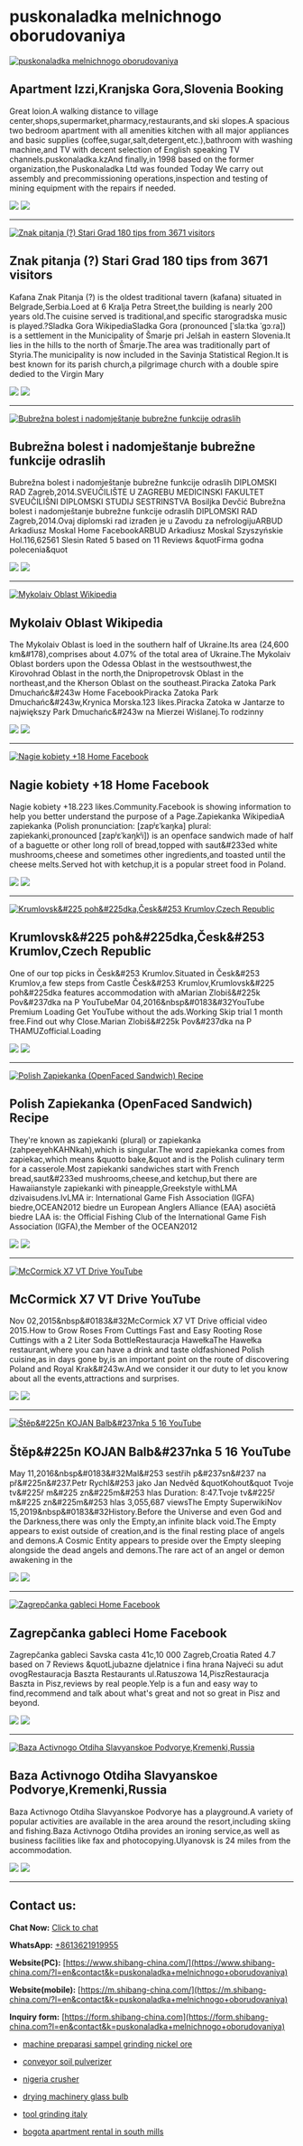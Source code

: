 # puskonaladka melnichnogo oborudovaniya

<a href="https://swt.shibang-china.com/?l=en&img&k=puskonaladka+melnichnogo+oborudovaniya" target="_blank">![puskonaladka melnichnogo oborudovaniya](http://static.shibang-china.com/all-800x300/127.jpg)</a>

## Apartment Izzi,Kranjska Gora,Slovenia Booking
Great loion.A walking distance to village center,shops,supermarket,pharmacy,restaurants,and ski slopes.A spacious two bedroom apartment with all amenities kitchen with all major appliances and basic supplies (coffee,sugar,salt,detergent,etc.),bathroom with washing machine,and TV with decent selection of English speaking TV channels.puskonaladka.kzAnd finally,in 1998 based on the former organization,the Puskonaladka Ltd was founded Today We carry out assembly and precommissioning operations,inspection and testing of mining equipment with the repairs if needed.


<a href="https://whatsapp.shibangsoft.com/WhatsApp.php" target="_blank" title="WhatsApp">![](http://static.shibang-china.com/icon/whatsapp.png)</a> <a href="https://swt.shibang-china.com/?l=en&icon&k=puskonaladka+melnichnogo+oborudovaniya" target="_blank">![](http://static.shibang-china.com/icon/chat-en.png)</a>

---

<a href="https://swt.shibang-china.com/?l=en&img&k=puskonaladka+melnichnogo+oborudovaniya" target="_blank">![Znak pitanja (?) Stari Grad 180 tips from 3671 visitors](http://static.shibang-china.com/all-800x300/1097.jpg)</a>

## Znak pitanja (?) Stari Grad 180 tips from 3671 visitors
Kafana Znak Pitanja (?) is the oldest traditional tavern (kafana) situated in Belgrade,Serbia.Loed at 6 Kralja Petra Street,the building is nearly 200 years old.The cuisine served is traditional,and specific starogradska music is played.?Sladka Gora WikipediaSladka Gora (pronounced [ˈslaːtka ˈɡɔːɾa]) is a settlement in the Municipality of Šmarje pri Jelšah in eastern Slovenia.It lies in the hills to the north of Šmarje.The area was traditionally part of Styria.The municipality is now included in the Savinja Statistical Region.It is best known for its parish church,a pilgrimage church with a double spire dedied to the Virgin Mary


<a href="https://whatsapp.shibangsoft.com/WhatsApp.php" target="_blank" title="WhatsApp">![](http://static.shibang-china.com/icon/whatsapp.png)</a> <a href="https://swt.shibang-china.com/?l=en&icon&k=puskonaladka+melnichnogo+oborudovaniya" target="_blank">![](http://static.shibang-china.com/icon/chat-en.png)</a>

---

<a href="https://swt.shibang-china.com/?l=en&img&k=puskonaladka+melnichnogo+oborudovaniya" target="_blank">![Bubrežna bolest i nadomještanje bubrežne funkcije odraslih](http://static.shibang-china.com/all-800x300/230.jpg)</a>

## Bubrežna bolest i nadomještanje bubrežne funkcije odraslih
Bubrežna bolest i nadomještanje bubrežne funkcije odraslih DIPLOMSKI RAD Zagreb,2014.SVEUČILIŠTE U ZAGREBU MEDICINSKI FAKULTET SVEUČILIŠNI DIPLOMSKI STUDIJ SESTRINSTVA Bosiljka Devčić Bubrežna bolest i nadomještanje bubrežne funkcije odraslih DIPLOMSKI RAD Zagreb,2014.Ovaj diplomski rad izrađen je u Zavodu za nefrologijuARBUD Arkadiusz Moskal Home FacebookARBUD Arkadiusz Moskal Szyszyńskie Hol.116,62561 Slesin Rated 5 based on 11 Reviews &quotFirma godna polecenia&quot


<a href="https://whatsapp.shibangsoft.com/WhatsApp.php" target="_blank" title="WhatsApp">![](http://static.shibang-china.com/icon/whatsapp.png)</a> <a href="https://swt.shibang-china.com/?l=en&icon&k=puskonaladka+melnichnogo+oborudovaniya" target="_blank">![](http://static.shibang-china.com/icon/chat-en.png)</a>

---

<a href="https://swt.shibang-china.com/?l=en&img&k=puskonaladka+melnichnogo+oborudovaniya" target="_blank">![Mykolaiv Oblast Wikipedia](http://static.shibang-china.com/all-800x300/1209.jpg)</a>

## Mykolaiv Oblast Wikipedia
The Mykolaiv Oblast is loed in the southern half of Ukraine.Its area (24,600 km&#178),comprises about 4.07% of the total area of Ukraine.The Mykolaiv Oblast borders upon the Odessa Oblast in the westsouthwest,the Kirovohrad Oblast in the north,the Dnipropetrovsk Oblast in the northeast,and the Kherson Oblast on the southeast.Piracka Zatoka Park Dmuchańc&#243w Home FacebookPiracka Zatoka Park Dmuchańc&#243w,Krynica Morska.123 likes.Piracka Zatoka w Jantarze to największy Park Dmuchańc&#243w na Mierzei Wiślanej.To rodzinny


<a href="https://whatsapp.shibangsoft.com/WhatsApp.php" target="_blank" title="WhatsApp">![](http://static.shibang-china.com/icon/whatsapp.png)</a> <a href="https://swt.shibang-china.com/?l=en&icon&k=puskonaladka+melnichnogo+oborudovaniya" target="_blank">![](http://static.shibang-china.com/icon/chat-en.png)</a>

---

<a href="https://swt.shibang-china.com/?l=en&img&k=puskonaladka+melnichnogo+oborudovaniya" target="_blank">![Nagie kobiety +18 Home Facebook](http://static.shibang-china.com/all-800x300/1521.jpg)</a>

## Nagie kobiety +18 Home Facebook
Nagie kobiety +18.223 likes.Community.Facebook is showing information to help you better understand the purpose of a Page.Zapiekanka WikipediaA zapiekanka (Polish pronunciation: [zapʲɛˈkaŋka] plural: zapiekanki,pronounced [zapʲɛˈkaŋkʲi]) is an openface sandwich made of half of a baguette or other long roll of bread,topped with saut&#233ed white mushrooms,cheese and sometimes other ingredients,and toasted until the cheese melts.Served hot with ketchup,it is a popular street food in Poland.


<a href="https://whatsapp.shibangsoft.com/WhatsApp.php" target="_blank" title="WhatsApp">![](http://static.shibang-china.com/icon/whatsapp.png)</a> <a href="https://swt.shibang-china.com/?l=en&icon&k=puskonaladka+melnichnogo+oborudovaniya" target="_blank">![](http://static.shibang-china.com/icon/chat-en.png)</a>

---

<a href="https://swt.shibang-china.com/?l=en&img&k=puskonaladka+melnichnogo+oborudovaniya" target="_blank">![Krumlovsk&#225 poh&#225dka,Česk&#253 Krumlov,Czech Republic](http://static.shibang-china.com/all-800x300/1456.jpg)</a>

## Krumlovsk&#225 poh&#225dka,Česk&#253 Krumlov,Czech Republic
One of our top picks in Česk&#253 Krumlov.Situated in Česk&#253 Krumlov,a few steps from Castle Česk&#253 Krumlov,Krumlovsk&#225 poh&#225dka features accommodation with aMarian Zlobiš&#225k Pov&#237dka na P YouTubeMar 04,2016&nbsp&#0183&#32YouTube Premium Loading Get YouTube without the ads.Working Skip trial 1 month free.Find out why Close.Marian Zlobiš&#225k Pov&#237dka na P THAMUZofficial.Loading


<a href="https://whatsapp.shibangsoft.com/WhatsApp.php" target="_blank" title="WhatsApp">![](http://static.shibang-china.com/icon/whatsapp.png)</a> <a href="https://swt.shibang-china.com/?l=en&icon&k=puskonaladka+melnichnogo+oborudovaniya" target="_blank">![](http://static.shibang-china.com/icon/chat-en.png)</a>

---

<a href="https://swt.shibang-china.com/?l=en&img&k=puskonaladka+melnichnogo+oborudovaniya" target="_blank">![Polish Zapiekanka (OpenFaced Sandwich) Recipe](http://static.shibang-china.com/all-800x300/1114.jpg)</a>

## Polish Zapiekanka (OpenFaced Sandwich) Recipe
They're known as zapiekanki (plural) or zapiekanka (zahpeeyehKAHNkah),which is singular.The word zapiekanka comes from zapiekac,which means &quotto bake,&quot and is the Polish culinary term for a casserole.Most zapiekanki sandwiches start with French bread,saut&#233ed mushrooms,cheese,and ketchup,but there are Hawaiianstyle zapiekanki with pineapple,Greekstyle withLMA dzivaisudens.lvLMA ir: International Game Fish Association (IGFA) biedre,OCEAN2012 biedre un European Anglers Alliance (EAA) asociētā biedre LAA is: the Official Fishing Club of the International Game Fish Association (IGFA),the Member of the OCEAN2012


<a href="https://whatsapp.shibangsoft.com/WhatsApp.php" target="_blank" title="WhatsApp">![](http://static.shibang-china.com/icon/whatsapp.png)</a> <a href="https://swt.shibang-china.com/?l=en&icon&k=puskonaladka+melnichnogo+oborudovaniya" target="_blank">![](http://static.shibang-china.com/icon/chat-en.png)</a>

---

<a href="https://swt.shibang-china.com/?l=en&img&k=puskonaladka+melnichnogo+oborudovaniya" target="_blank">![McCormick X7 VT Drive YouTube](http://static.shibang-china.com/all-800x300/18.jpg)</a>

## McCormick X7 VT Drive YouTube
Nov 02,2015&nbsp&#0183&#32McCormick X7 VT Drive official video 2015.How to Grow Roses From Cuttings Fast and Easy Rooting Rose Cuttings with a 2 Liter Soda BottleRestauracja HawełkaThe Hawełka restaurant,where you can have a drink and taste oldfashioned Polish cuisine,as in days gone by,is an important point on the route of discovering Poland and Royal Krak&#243w.And we consider it our duty to let you know about all the events,attractions and surprises.


<a href="https://whatsapp.shibangsoft.com/WhatsApp.php" target="_blank" title="WhatsApp">![](http://static.shibang-china.com/icon/whatsapp.png)</a> <a href="https://swt.shibang-china.com/?l=en&icon&k=puskonaladka+melnichnogo+oborudovaniya" target="_blank">![](http://static.shibang-china.com/icon/chat-en.png)</a>

---

<a href="https://swt.shibang-china.com/?l=en&img&k=puskonaladka+melnichnogo+oborudovaniya" target="_blank">![Štěp&#225n KOJAN Balb&#237nka 5 16 YouTube](http://static.shibang-china.com/all-800x300/328.jpg)</a>

## Štěp&#225n KOJAN Balb&#237nka 5 16 YouTube
May 11,2016&nbsp&#0183&#32Mal&#253 sestřih p&#237sn&#237 na př&#225n&#237.Petr Rychl&#253 jako Jan Nedvěd &quotKohout&quot Tvoje tv&#225ř m&#225 zn&#225m&#253 hlas Duration: 8:47.Tvoje tv&#225ř m&#225 zn&#225m&#253 hlas 3,055,687 viewsThe Empty SuperwikiNov 15,2019&nbsp&#0183&#32History.Before the Universe and even God and the Darkness,there was only the Empty,an infinite black void.The Empty appears to exist outside of creation,and is the final resting place of angels and demons.A Cosmic Entity appears to preside over the Empty sleeping alongside the dead angels and demons.The rare act of an angel or demon awakening in the


<a href="https://whatsapp.shibangsoft.com/WhatsApp.php" target="_blank" title="WhatsApp">![](http://static.shibang-china.com/icon/whatsapp.png)</a> <a href="https://swt.shibang-china.com/?l=en&icon&k=puskonaladka+melnichnogo+oborudovaniya" target="_blank">![](http://static.shibang-china.com/icon/chat-en.png)</a>

---

<a href="https://swt.shibang-china.com/?l=en&img&k=puskonaladka+melnichnogo+oborudovaniya" target="_blank">![Zagrepčanka gableci Home Facebook](http://static.shibang-china.com/all-800x300/1074.jpg)</a>

## Zagrepčanka gableci Home Facebook
Zagrepčanka gableci Savska casta 41c,10 000 Zagreb,Croatia Rated 4.7 based on 7 Reviews &quotLjubazne djelatnice i fina hrana Najveći su adut ovogRestauracja Baszta Restaurants ul.Ratuszowa 14,PiszRestauracja Baszta in Pisz,reviews by real people.Yelp is a fun and easy way to find,recommend and talk about what's great and not so great in Pisz and beyond.


<a href="https://whatsapp.shibangsoft.com/WhatsApp.php" target="_blank" title="WhatsApp">![](http://static.shibang-china.com/icon/whatsapp.png)</a> <a href="https://swt.shibang-china.com/?l=en&icon&k=puskonaladka+melnichnogo+oborudovaniya" target="_blank">![](http://static.shibang-china.com/icon/chat-en.png)</a>

---

<a href="https://swt.shibang-china.com/?l=en&img&k=puskonaladka+melnichnogo+oborudovaniya" target="_blank">![Baza Activnogo Otdiha Slavyanskoe Podvorye,Kremenki,Russia](http://static.shibang-china.com/all-800x300/846.jpg)</a>

## Baza Activnogo Otdiha Slavyanskoe Podvorye,Kremenki,Russia
Baza Activnogo Otdiha Slavyanskoe Podvorye has a playground.A variety of popular activities are available in the area around the resort,including skiing and fishing.Baza Activnogo Otdiha provides an ironing service,as well as business facilities like fax and photocopying.Ulyanovsk is 24 miles from the accommodation.

<a href="https://whatsapp.shibangsoft.com/WhatsApp.php" target="_blank" title="WhatsApp">![](http://static.shibang-china.com/icon/whatsapp.png)</a> <a href="https://swt.shibang-china.com/?l=en&icon&k=puskonaladka+melnichnogo+oborudovaniya" target="_blank">![](http://static.shibang-china.com/icon/chat-en.png)</a>

---
## Contact us:

**Chat Now:** [Click to chat](https://swt.shibang-china.com?l=en&contact&k=puskonaladka+melnichnogo+oborudovaniya)

**WhatsApp:**  [+8613621919955](https://whatsapp.shibangsoft.com/WhatsApp.php)

**Website(PC):** [https://www.shibang-china.com/](https://www.shibang-china.com/?l=en&contact&k=puskonaladka+melnichnogo+oborudovaniya)

**Website(mobile):** [https://m.shibang-china.com/](https://m.shibang-china.com/?l=en&contact&k=puskonaladka+melnichnogo+oborudovaniya)

**Inquiry form:** [https://form.shibang-china.com](https://form.shibang-china.com?l=en&contact&k=puskonaladka+melnichnogo+oborudovaniya)

* [machine preparasi sampel grinding nickel ore](../112/machine%20preparasi%20sampel%20grinding%20nickel%20ore.md)

* [conveyor soil pulverizer](../120/conveyor%20soil%20pulverizer.md)

* [nigeria crusher](../122/nigeria%20crusher.md)

* [drying machinery glass bulb](../124/drying%20machinery%20glass%20bulb.md)

* [tool grinding italy](../122/tool%20grinding%20italy.md)

* [bogota apartment rental in south mills](../115/bogota%20apartment%20rental%20in%20south%20mills.md)